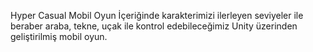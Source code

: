 Hyper Casual Mobil Oyun
İçeriğinde karakterimizi ilerleyen seviyeler ile beraber araba, tekne, uçak ile kontrol edebileceğimiz Unity üzerinden geliştirilmiş mobil oyun.
